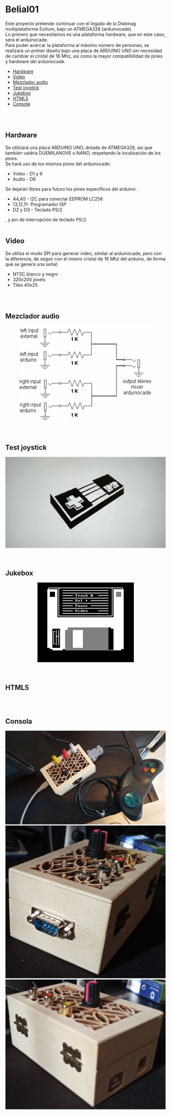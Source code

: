# Belial01
Este proyecto pretende continuar con el legado de la Diskmag multiplataforma Exilium, bajo un ATMEGA328 (arduinocade).<br>
Lo primero que necesitamos es una plataforma hardware, que en este caso, será el arduinocade.<br>
Para poder acercar la plataforma al máximo número de personas, se realizará un primer diseño bajo una placa de ARDUINO UNO sin necesidad de cambiar el cristal de 16 Mhz, así como la mayor compatibilidad de pines y hardware del arduinocade.<br>
<ul>
 <li><a href='#hardware'>Hardware<a/></li>
 <li><a href='#video'>Video<a/></li>
 <li><a href='#mixer'>Mezclador audio<a/></li>
 <li><a href='#joystick'>Test joystick<a/></li>
 <li><a href='#jukebox'>Jukebox<a/></li> 
 <li><a href='#html5'>HTML5<a/></li>
 <li><a href='#box'>Consola<a/></li>
</ul>

<br><br>
<a name="hardware"><h2>Hardware</h2></a>
Se utilizará una placa ARDUINO UNO, dotada de ATMEGA328, así que también valdría DUEMILANOVE o NANO, respetando la localización de los pines.<br>
Se hará uso de los mismos pines del arduinocade:
<ul>
 <li>Video - D1 y 9</li>
 <li>Audio - D6</li>
</ul>
Se dejarán libres para futuro los pines específicos del arduino:
<ul>
 <li>A4,A5 - I2C para conectar EEPROM LC256</li>
 <li>13,12,11- Programador ISP  
 <li>D2 y D3 - Teclado PS/2</li>
</ul>, y pin de interrupción de teclado PS/2.
<br><br>

<a name="video"><h2>Video</h2></a>
Se utiliza el modo SPI para generar video, similar al arduinocade, pero con la diferencia, de seguir con el mismo cristal de 16 Mhz del arduino, de forma que se genera una señal:
<ul>
 <li>NTSC blanco y negro</li>
 <li>320x200 pixels</li>
 <li>Tiles 40x25</li> 
</ul>
<br><br>

<a name="mixer"><h2>Mezclador audio</h2></a>
<center><img src="preview/previewMixerAudio.gif"></center>
<br><br>

<a name="joystick"><h2>Test joystick</h2></a>
<center><img src="preview/previewPadTV.gif"></center>
<br><br>

<a name="jukebox"><h2>Jukebox</h2></a>
<center><img src="preview/previewJukeboxDisk.gif"></center>
<br><br>

<a name="html5"><h2>HTML5</h2></a>
<br><br>

<a name="box"><h2>Consola</h2></a>
<center><img src="preview/previewBoxJoystickDB9.jpg"></center>
<center><img src="preview/boxArduinocade.jpg"></center>
<center><img src="preview/boxArduinocade2.jpg"></center>
<br><br>
